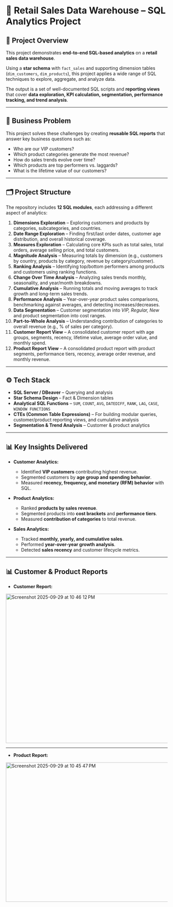 # 🛒 Retail Sales Data Warehouse – SQL Analytics Project  

## 📌 Project Overview  
This project demonstrates **end-to-end SQL-based analytics** on a **retail sales data warehouse**.  

Using a **star schema** with `fact_sales` and supporting dimension tables (`dim_customers`, `dim_products`), this project applies a wide range of SQL techniques to explore, aggregate, and analyze data.  

The output is a set of well-documented SQL scripts and **reporting views** that cover **data exploration, KPI calculation, segmentation, performance tracking, and trend analysis**.  

---

## 🎯 Business Problem    
This project solves these challenges by creating **reusable SQL reports** that answer key business questions such as:  
- Who are our VIP customers?  
- Which product categories generate the most revenue?  
- How do sales trends evolve over time?  
- Which products are top performers vs. laggards?  
- What is the lifetime value of our customers?  

---

## 🗂️ Project Structure  

The repository includes **12 SQL modules**, each addressing a different aspect of analytics:  

1. **Dimensions Exploration** – Exploring customers and products by categories, subcategories, and countries.  
2. **Date Range Exploration** – Finding first/last order dates, customer age distribution, and overall historical coverage.  
3. **Measures Exploration** – Calculating core KPIs such as total sales, total orders, average selling price, and total customers.  
4. **Magnitude Analysis** – Measuring totals by dimension (e.g., customers by country, products by category, revenue by category/customer).  
5. **Ranking Analysis** – Identifying top/bottom performers among products and customers using ranking functions.  
6. **Change Over Time Analysis** – Analyzing sales trends monthly, seasonality, and year/month breakdowns.  
7. **Cumulative Analysis** – Running totals and moving averages to track growth and long-term sales trends.  
8. **Performance Analysis** – Year-over-year product sales comparisons, benchmarking against averages, and detecting increases/decreases.  
9. **Data Segmentation** – Customer segmentation into *VIP, Regular, New* and product segmentation into cost ranges.  
10. **Part-to-Whole Analysis** – Understanding contribution of categories to overall revenue (e.g., % of sales per category).  
11. **Customer Report View** – A consolidated customer report with age groups, segments, recency, lifetime value, average order value, and monthly spend.
12. **Product Report View** – A consolidated product report with product segments, performance tiers, recency, average order revenue, and monthly revenue.  

---

## ⚙️ Tech Stack  

- **SQL Server / DBeaver** – Querying and analysis  
- **Star Schema Design** – Fact & Dimension tables  
- **Analytical SQL Functions** – `SUM`, `COUNT`, `AVG`, `DATEDIFF`, `RANK`, `LAG`, `CASE`, `WINDOW FUNCTIONS`  
- **CTEs (Common Table Expressions)** – For building modular queries, customer/product reporting views, and cumulative analysis  
- **Segmentation & Trend Analysis** – Customer & product analytics  

---

## 📊 Key Insights Delivered  

- **Customer Analytics:**  
  - Identified **VIP customers** contributing highest revenue.  
  - Segmented customers by **age group and spending behavior**.  
  - Measured **recency, frequency, and monetary (RFM) behavior** with SQL.  

- **Product Analytics:**  
  - Ranked **products by sales revenue**.  
  - Segmented products into **cost brackets** and **performance tiers**.  
  - Measured **contribution of categories** to total revenue.  

- **Sales Analytics:**  
  - Tracked **monthly, yearly, and cumulative sales**.  
  - Performed **year-over-year growth analysis**.  
  - Detected **sales recency** and customer lifecycle metrics.  

---

## 📊 Customer & Product Reports

- **Customer Report:** 

<img width="800" height="465" alt="Screenshot 2025-09-29 at 10 46 12 PM" src="https://github.com/user-attachments/assets/16393a6e-d059-44e9-b79f-6656d10db532" />

---

- **Product Report:**

<img width="800" height="434" alt="Screenshot 2025-09-29 at 10 45 47 PM" src="https://github.com/user-attachments/assets/c8d27659-408c-41a0-90b2-3615da4f807f" />

  


